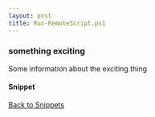 ```yaml
---
layout: post
title: Run-RemoteScript.ps1
---
```


### something exciting

Some information about the exciting thing

#### Snippet

<script src="https://gist-it.appspot.com/github.com/BanterBoy/scripts-blog/blob/master/PowerShell/snippets/Run-RemoteScript.ps1" crossorigin="anonymous"></script>

<a href="/menu/_pages/snippets.html">Back to Snippets</a>
